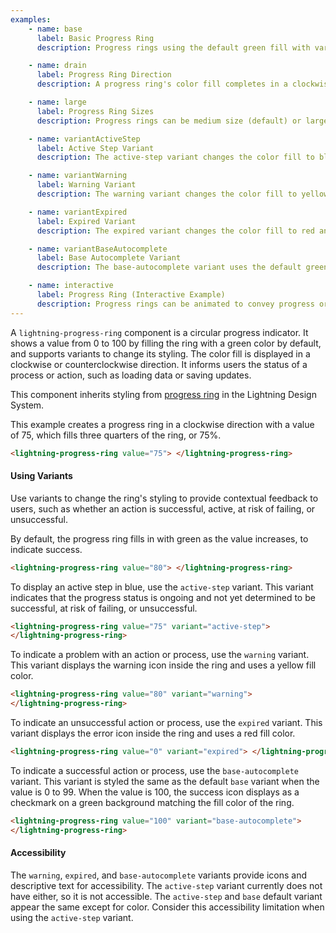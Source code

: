 ```yaml
---
examples:
    - name: base
      label: Basic Progress Ring
      description: Progress rings using the default green fill with various numeric values.

    - name: drain
      label: Progress Ring Direction
      description: A progress ring's color fill completes in a clockwise direction by default. Set direction="drain" to make the ring's color fill complete counterclockwise.

    - name: large
      label: Progress Ring Sizes
      description: Progress rings can be medium size (default) or large.

    - name: variantActiveStep
      label: Active Step Variant
      description: The active-step variant changes the color fill to blue.

    - name: variantWarning
      label: Warning Variant
      description: The warning variant changes the color fill to yellow and adds the warning icon.

    - name: variantExpired
      label: Expired Variant
      description: The expired variant changes the color fill to red and adds the error icon.

    - name: variantBaseAutocomplete
      label: Base Autocomplete Variant
      description: The base-autocomplete variant uses the default green fill color and adds a success icon to denote completion when the value is 100.

    - name: interactive
      label: Progress Ring (Interactive Example)
      description: Progress rings can be animated to convey progress or countdown.
---
```


A `lightning-progress-ring` component is a circular progress indicator. It shows a value from 0 to 100 by filling the ring with a green color by default, and supports variants to change its styling. The color fill is displayed in a clockwise or counterclockwise direction. It informs users the status of a process or action, such as loading data or saving updates.

This component inherits styling from
[progress ring](https://www.lightningdesignsystem.com/components/progress-ring/) in the Lightning Design System.

This example creates a progress ring in a clockwise direction with a value of 75, which fills three quarters of the ring, or 75%.

```html
<lightning-progress-ring value="75"> </lightning-progress-ring>
```

#### Using Variants

Use variants to change the ring's styling to provide contextual feedback to users, such as whether an action is successful, active, at risk of failing, or unsuccessful.

By default, the progress ring fills in with green as the value increases, to indicate success.

```html
<lightning-progress-ring value="80"> </lightning-progress-ring>
```

To display an active step in blue, use the `active-step` variant. This variant indicates that the progress status is ongoing and not yet determined to be successful, at risk of failing, or unsuccessful.

```html
<lightning-progress-ring value="75" variant="active-step">
</lightning-progress-ring>
```

To indicate a problem with an action or process, use the `warning` variant.
This variant displays the warning icon inside the ring and uses a yellow fill color.

```html
<lightning-progress-ring value="80" variant="warning">
</lightning-progress-ring>
```

To indicate an unsuccessful action or process, use the `expired` variant.
This variant displays the error icon inside the ring and uses a red fill color.

```html
<lightning-progress-ring value="0" variant="expired"> </lightning-progress-ring>
```

To indicate a successful action or process, use the `base-autocomplete` variant. This variant is styled the same as the default `base` variant when the value is 0 to 99. When the value is 100, the success icon displays as a checkmark on a green background matching the fill color of the ring.

```html
<lightning-progress-ring value="100" variant="base-autocomplete">
</lightning-progress-ring>
```

#### Accessibility

The `warning`, `expired`, and `base-autocomplete` variants provide icons and descriptive text for accessibility. The `active-step` variant currently does not have either, so it is not accessible. The `active-step` and `base` default variant appear the same except for color. Consider this accessibility limitation when using the `active-step` variant.
